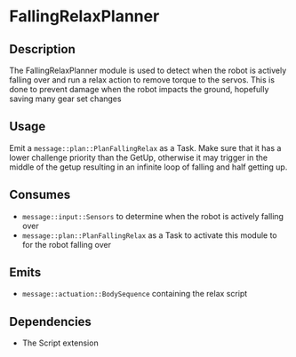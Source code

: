 # FallingRelaxPlanner

## Description

The FallingRelaxPlanner module is used to detect when the robot is actively falling over and run a relax action to remove torque to the servos.
This is done to prevent damage when the robot impacts the ground, hopefully saving many gear set changes

## Usage

Emit a `message::plan::PlanFallingRelax` as a Task.
Make sure that it has a lower challenge priority than the GetUp, otherwise it may trigger in the middle of the getup resulting in an infinite loop of falling and half getting up.

## Consumes

- `message::input::Sensors` to determine when the robot is actively falling over
- `message::plan::PlanFallingRelax` as a Task to activate this module to for the robot falling over

## Emits

- `message::actuation::BodySequence` containing the relax script

## Dependencies

- The Script extension
